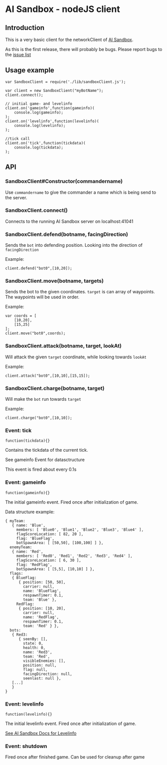 AI Sandbox - nodeJS client
==========================

Introduction
------------

This is a very basic client for the networkClient of [AI Sandbox](http://aisandbox.com/).

As this is the first release, there will probably be bugs. Please report bugs to the [issue list](https://github.com/SkaveRat/AISBnodejs/issues)

Usage example
-----

	var SandboxClient = require('./lib/sandboxClient.js');

	var client = new SandboxClient("myBotName");
	client.connect();

	// initial game- and levelinfo
	client.on('gameinfo',function(gameinfo)(
		console.log(gameinfo);
	);
	client.on('levelinfo',function(levelinfo)(
		console.log(levelinfo);
	);

	//tick call
	client.on('tick',function(tickdata)(
		console.log(tickdata);
	);

API
---

### SandboxClient#Constructor(commandername)

Use `commandername` to give the commander a name which is being send to the server.

### SandboxClient.connect()

Connects to the running AI Sandbox server on localhost:41041

### SandboxClient.defend(botname, facingDirection)

Sends the `bot` into defending position. Looking into the direction of `facingDirection`

Example:

	client.defend("bot0",[10,20]);

### SandboxClient.move(botname, targets)

Sends the bot to the given coordinates. `target` is can array of waypoints. The waypoints will be used in order.

Example:

	var coords = [
		[10,20],
		[15,25]
	];
	client.move("bot0",coords);

### SandboxClient.attack(botname, target, lookAt)

Will attack the given `target` coordinate, while looking towards `lookAt`

Example:

	client.attack("bot0",[10,10],[15,15]);

### SandboxClient.charge(botname, target)

Will make the `bot` run towards `target`

Example:

	client.charge("bot0",[10,10]);

### Event: tick

	function(tickdata){}

Contains the tickdata of the current tick.

See gameinfo Event for datasctructure

This event is fired about every 0.1s

### Event: gameinfo

	function(gameinfo){}

The initial gameinfo event. Fired once after initialization of game.

Data structure example:

	{ myTeam:
	   { name: 'Blue',
		 members: [ 'Blue0', 'Blue1', 'Blue2', 'Blue3', 'Blue4' ],
		 flagScoreLocation: [ 82, 20 ],
		 flag: 'BlueFlag',
		 botSpawnArea: [ [50,50], [100,100] ] },
	  enemyTeam:
	   { name: 'Red',
		 members: [ 'Red0', 'Red1', 'Red2', 'Red3', 'Red4' ],
		 flagScoreLocation: [ 6, 30 ],
		 flag: 'RedFlag',
		 botSpawnArea: [ [5,5], [10,10] ] },
	  flags:
	   { BlueFlag:
		  { position: [50, 50],
			carrier: null,
			name: 'BlueFlag',
			respawnTimer: 0.1,
			team: 'Blue' },
		 RedFlag:
		  { position: [10, 20],
			carrier: null,
			name: 'RedFlag',
			respawnTimer: 0.1,
			team: 'Red' } },
	  bots:
	   { Red3:
		  { seenBy: [],
			state: 0,
			health: 0,
			name: 'Red3',
			team: 'Red',
			visibleEnemies: [],
			position: null,
			flag: null,
			facingDirection: null,
			seenlast: null },
	   [...]
	   }
	}

### Event: levelinfo

	function(levelinfo){}

The initial levelinfo event. Fired once after initialization of game.

[See AI Sandbox Docs for Levelinfo](http://aisandbox.com/documentation/network.html#levelinfo)

### Event: shutdown

Fired once after finished game. Can be used for cleanup after game

